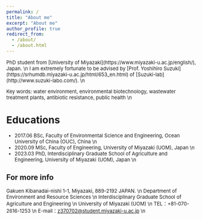 ```yaml
---
permalink: /
title: "About me"
excerpt: "About me"
author_profile: true
redirect_from: 
  - /about/
  - /about.html
---
```


<font size="2">
PhD student from [University of Miyazaki](https://www.miyazaki-u.ac.jp/english/), Japan.   \n
I am extremely fortunate to be advised by [Prof. Yoshihiro Suzuki](https://srhumdb.miyazaki-u.ac.jp/html/653_en.html) of [Suzuki-lab](http://www.suzuki-labo.com/).  \n

Key words: water environment, environmental biotechnology, wastewater treatment plants, antibiotic resistance, public health   \n

Educations
======
- 2017.06 BSc, Faculty of Environmental Science and Engineering, Ocean University of China (OUC), China  \n
- 2020.09 MSc, Faculty of Engineering, University of Miyazaki (UOM), Japan  \n
- 2023.03 PhD, Interdisciplinary Graduate School of Agriculture and Engineering, University of Miyazaki (UOM), Japan  \n


For more info
------
Gakuen Kibanadai-nishi 1-1, Miyazaki, 889-2192 JAPAN.  \n
Department of Environment and Resource Sciences  \n
Interdisciplinary Graduate School of Agriculture and Engineering  \n
University of Miyazaki (UOM)  \n
TEL：+81-070-2616-1253  \n
E-mail：z370702@student.miyazaki-u.ac.jp  \n
